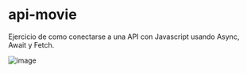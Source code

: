 # api-movie
Ejercicio de como conectarse a una API con Javascript usando Async, Await y Fetch.

![image](https://user-images.githubusercontent.com/53599271/141377839-571b4964-68bc-4894-aef2-559fd458179c.png)

